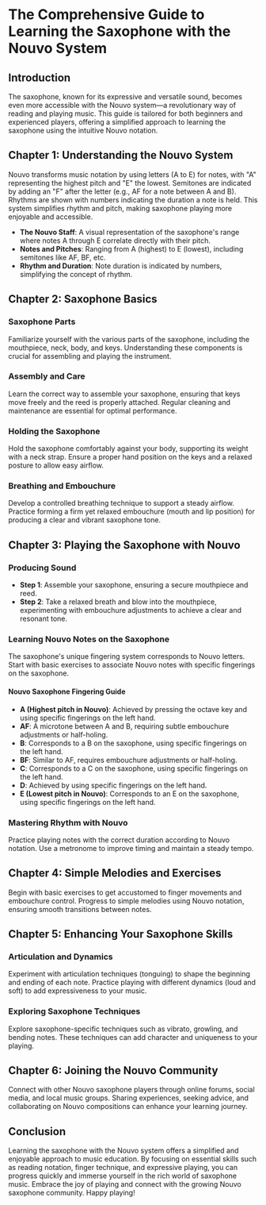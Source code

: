 # The Comprehensive Guide to Learning the Saxophone with the Nouvo System

## Introduction

The saxophone, known for its expressive and versatile sound, becomes even more accessible with the Nouvo system—a revolutionary way of reading and playing music. This guide is tailored for both beginners and experienced players, offering a simplified approach to learning the saxophone using the intuitive Nouvo notation.

## Chapter 1: Understanding the Nouvo System

Nouvo transforms music notation by using letters (A to E) for notes, with "A" representing the highest pitch and "E" the lowest. Semitones are indicated by adding an "F" after the letter (e.g., AF for a note between A and B). Rhythms are shown with numbers indicating the duration a note is held. This system simplifies rhythm and pitch, making saxophone playing more enjoyable and accessible.

- **The Nouvo Staff**: A visual representation of the saxophone's range where notes A through E correlate directly with their pitch.
- **Notes and Pitches**: Ranging from A (highest) to E (lowest), including semitones like AF, BF, etc.
- **Rhythm and Duration**: Note duration is indicated by numbers, simplifying the concept of rhythm.

## Chapter 2: Saxophone Basics

### Saxophone Parts

Familiarize yourself with the various parts of the saxophone, including the mouthpiece, neck, body, and keys. Understanding these components is crucial for assembling and playing the instrument.

### Assembly and Care

Learn the correct way to assemble your saxophone, ensuring that keys move freely and the reed is properly attached. Regular cleaning and maintenance are essential for optimal performance.

### Holding the Saxophone

Hold the saxophone comfortably against your body, supporting its weight with a neck strap. Ensure a proper hand position on the keys and a relaxed posture to allow easy airflow.

### Breathing and Embouchure

Develop a controlled breathing technique to support a steady airflow. Practice forming a firm yet relaxed embouchure (mouth and lip position) for producing a clear and vibrant saxophone tone.

## Chapter 3: Playing the Saxophone with Nouvo

### Producing Sound

- **Step 1**: Assemble your saxophone, ensuring a secure mouthpiece and reed.
- **Step 2**: Take a relaxed breath and blow into the mouthpiece, experimenting with embouchure adjustments to achieve a clear and resonant tone.

### Learning Nouvo Notes on the Saxophone

The saxophone's unique fingering system corresponds to Nouvo letters. Start with basic exercises to associate Nouvo notes with specific fingerings on the saxophone.

#### Nouvo Saxophone Fingering Guide

- **A (Highest pitch in Nouvo)**: Achieved by pressing the octave key and using specific fingerings on the left hand.
- **AF**: A microtone between A and B, requiring subtle embouchure adjustments or half-holing.
- **B**: Corresponds to a B on the saxophone, using specific fingerings on the left hand.
- **BF**: Similar to AF, requires embouchure adjustments or half-holing.
- **C**: Corresponds to a C on the saxophone, using specific fingerings on the left hand.
- **D**: Achieved by using specific fingerings on the left hand.
- **E (Lowest pitch in Nouvo)**: Corresponds to an E on the saxophone, using specific fingerings on the left hand.

### Mastering Rhythm with Nouvo

Practice playing notes with the correct duration according to Nouvo notation. Use a metronome to improve timing and maintain a steady tempo.

## Chapter 4: Simple Melodies and Exercises

Begin with basic exercises to get accustomed to finger movements and embouchure control. Progress to simple melodies using Nouvo notation, ensuring smooth transitions between notes.

## Chapter 5: Enhancing Your Saxophone Skills

### Articulation and Dynamics

Experiment with articulation techniques (tonguing) to shape the beginning and ending of each note. Practice playing with different dynamics (loud and soft) to add expressiveness to your music.

### Exploring Saxophone Techniques

Explore saxophone-specific techniques such as vibrato, growling, and bending notes. These techniques can add character and uniqueness to your playing.

## Chapter 6: Joining the Nouvo Community

Connect with other Nouvo saxophone players through online forums, social media, and local music groups. Sharing experiences, seeking advice, and collaborating on Nouvo compositions can enhance your learning journey.

## Conclusion

Learning the saxophone with the Nouvo system offers a simplified and enjoyable approach to music education. By focusing on essential skills such as reading notation, finger technique, and expressive playing, you can progress quickly and immerse yourself in the rich world of saxophone music. Embrace the joy of playing and connect with the growing Nouvo saxophone community. Happy playing!
